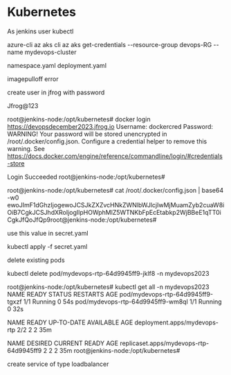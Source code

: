 
# Kubernetes


As jenkins user
kubectl

azure-cli
az aks cli
az aks get-credentials --resource-group devops-RG --name mydevops-cluster

namespace.yaml
deployment.yaml

imagepulloff error

create user in jfrog with password

Jfrog@123

root@jenkins-node:/opt/kubernetes# docker login https://devopsdecember2023.jfrog.io
Username: dockercred
Password:
WARNING! Your password will be stored unencrypted in /root/.docker/config.json.
Configure a credential helper to remove this warning. See
https://docs.docker.com/engine/reference/commandline/login/#credentials-store

Login Succeeded
root@jenkins-node:/opt/kubernetes#


root@jenkins-node:/opt/kubernetes# cat /root/.docker/config.json | base64 -w0
ewoJImF1dGhzIjogewoJCSJkZXZvcHNkZWNlbWJlcjIwMjMuamZyb2cuaW8iOiB7CgkJCSJhdXRoIjogIlpHOWphMlZ5WTNKbFpEcEtabkp2WjBBeE1qTT0iCgkJfQoJfQp9root@jenkins-node:/opt/kubernetes#

use this value in secret.yaml

kubectl apply -f secret.yaml

delete existing pods

kubectl delete pod/mydevops-rtp-64d9945ff9-jklf8 -n mydevops2023



root@jenkins-node:/opt/kubernetes# kubectl get all -n mydevops2023
NAME                                READY   STATUS    RESTARTS   AGE
pod/mydevops-rtp-64d9945ff9-tgxzf   1/1     Running   0          54s
pod/mydevops-rtp-64d9945ff9-wm8ql   1/1     Running   0          32s

NAME                           READY   UP-TO-DATE   AVAILABLE   AGE
deployment.apps/mydevops-rtp   2/2     2            2           35m

NAME                                      DESIRED   CURRENT   READY   AGE
replicaset.apps/mydevops-rtp-64d9945ff9   2         2         2       35m
root@jenkins-node:/opt/kubernetes#


create service of type loadbalancer


